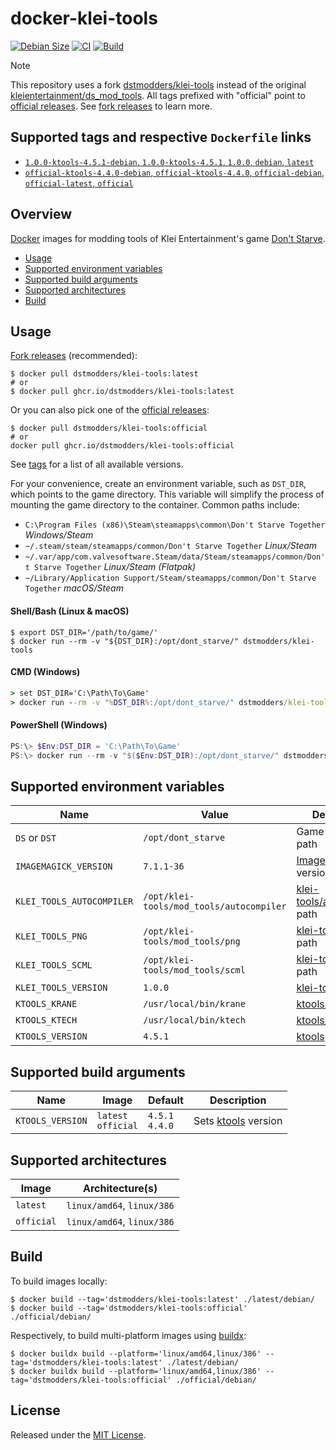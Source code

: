 # docker-klei-tools

[![Debian Size]](https://hub.docker.com/r/dstmodders/klei-tools)
[![CI]](https://github.com/dstmodders/docker-klei-tools/actions/workflows/ci.yml)
[![Build]](https://github.com/dstmodders/docker-klei-tools/actions/workflows/build.yml)

> [!NOTE]
> This repository uses a fork [dstmodders/klei-tools] instead of the original
> [kleientertainment/ds_mod_tools]. All tags prefixed with "official" point to
> [official releases]. See [fork releases] to learn more.

## Supported tags and respective `Dockerfile` links

- [`1.0.0-ktools-4.5.1-debian`, `1.0.0-ktools-4.5.1`, `1.0.0`, `debian`, `latest`](https://github.com/dstmodders/docker-klei-tools/blob/fdf78276f459c758ed08d0e480ce5af33fd654b5/latest/debian/Dockerfile)
- [`official-ktools-4.4.0-debian`, `official-ktools-4.4.0`, `official-debian`, `official-latest`, `official`](https://github.com/dstmodders/docker-klei-tools/blob/fdf78276f459c758ed08d0e480ce5af33fd654b5/official/debian/Dockerfile)

## Overview

[Docker] images for modding tools of Klei Entertainment's game [Don't Starve].

- [Usage](#usage)
- [Supported environment variables](#supported-environment-variables)
- [Supported build arguments](#supported-build-arguments)
- [Supported architectures](#supported-architectures)
- [Build](#build)

## Usage

[Fork releases] (recommended):

```shell
$ docker pull dstmodders/klei-tools:latest
# or
$ docker pull ghcr.io/dstmodders/klei-tools:latest
```

Or you can also pick one of the [official releases]:

```shell
$ docker pull dstmodders/klei-tools:official
# or
docker pull ghcr.io/dstmodders/klei-tools:official
```

See [tags] for a list of all available versions.

For your convenience, create an environment variable, such as `DST_DIR`, which
points to the game directory. This variable will simplify the process of
mounting the game directory to the container. Common paths include:

- `C:\Program Files (x86)\Steam\steamapps\common\Don't Starve Together` _Windows/Steam_
- `~/.steam/steam/steamapps/common/Don't Starve Together` _Linux/Steam_
- `~/.var/app/com.valvesoftware.Steam/data/Steam/steamapps/common/Don't Starve Together` _Linux/Steam (Flatpak)_
- `~/Library/Application Support/Steam/steamapps/common/Don't Starve Together` _macOS/Steam_

#### Shell/Bash (Linux & macOS)

```shell
$ export DST_DIR='/path/to/game/'
$ docker run --rm -v "${DST_DIR}:/opt/dont_starve/" dstmodders/klei-tools
```

#### CMD (Windows)

```cmd
> set DST_DIR='C:\Path\To\Game'
> docker run --rm -v "%DST_DIR%:/opt/dont_starve/" dstmodders/klei-tools
```

#### PowerShell (Windows)

```powershell
PS:\> $Env:DST_DIR = 'C:\Path\To\Game'
PS:\> docker run --rm -v "$($Env:DST_DIR):/opt/dont_starve/" dstmodders/klei-tools
```

## Supported environment variables

| Name                      | Value                                    | Description                    |
| ------------------------- | ---------------------------------------- | ------------------------------ |
| `DS` or `DST`             | `/opt/dont_starve`                       | Game directory path            |
| `IMAGEMAGICK_VERSION`     | `7.1.1-36`                               | [ImageMagick] version          |
| `KLEI_TOOLS_AUTOCOMPILER` | `/opt/klei-tools/mod_tools/autocompiler` | [klei-tools/autocompiler] path |
| `KLEI_TOOLS_PNG`          | `/opt/klei-tools/mod_tools/png`          | [klei-tools/png] path          |
| `KLEI_TOOLS_SCML`         | `/opt/klei-tools/mod_tools/scml`         | [klei-tools/scml] path         |
| `KLEI_TOOLS_VERSION`      | `1.0.0`                                  | [klei-tools] version           |
| `KTOOLS_KRANE`            | `/usr/local/bin/krane`                   | [ktools/krane] path            |
| `KTOOLS_KTECH`            | `/usr/local/bin/ktech`                   | [ktools/ktech] path            |
| `KTOOLS_VERSION`          | `4.5.1`                                  | [ktools] version               |

## Supported build arguments

| Name             | Image                    | Default              | Description           |
| ---------------- | ------------------------ | -------------------- | --------------------- |
| `KTOOLS_VERSION` | `latest`<br />`official` | `4.5.1`<br />`4.4.0` | Sets [ktools] version |

## Supported architectures

| Image      | Architecture(s)            |
| ---------- | -------------------------- |
| `latest`   | `linux/amd64`, `linux/386` |
| `official` | `linux/amd64`, `linux/386` |

## Build

To build images locally:

```shell
$ docker build --tag='dstmodders/klei-tools:latest' ./latest/debian/
$ docker build --tag='dstmodders/klei-tools:official' ./official/debian/
```

Respectively, to build multi-platform images using [buildx]:

```shell
$ docker buildx build --platform='linux/amd64,linux/386' --tag='dstmodders/klei-tools:latest' ./latest/debian/
$ docker buildx build --platform='linux/amd64,linux/386' --tag='dstmodders/klei-tools:official' ./official/debian/
```

## License

Released under the [MIT License](https://opensource.org/licenses/MIT).

[build]: https://img.shields.io/github/actions/workflow/status/dstmodders/docker-klei-tools/build.yml?branch=main&label=build&logo=github
[buildx]: https://github.com/docker/buildx
[ci]: https://img.shields.io/github/actions/workflow/status/dstmodders/docker-klei-tools/ci.yml?branch=main&label=ci&logo=github
[debian size]: https://img.shields.io/docker/image-size/dstmodders/klei-tools/debian?label=debian%20size&logo=docker
[docker]: https://www.docker.com/
[don't starve]: https://www.klei.com/games/dont-starve
[dstmodders/klei-tools]: https://github.com/dstmodders/klei-tools
[fork releases]: https://github.com/dstmodders/klei-tools/releases
[imagemagick]: https://imagemagick.org/index.php
[klei-tools/autocompiler]: https://github.com/dstmodders/klei-tools?tab=readme-ov-file#autocompiler
[klei-tools/png]: https://github.com/dstmodders/klei-tools?tab=readme-ov-file#png
[klei-tools/scml]: https://github.com/dstmodders/klei-tools?tab=readme-ov-file#scml
[klei-tools]: https://github.com/dstmodders/klei-tools
[kleientertainment/ds_mod_tools]: https://github.com/kleientertainment/ds_mod_tools
[ktools/krane]: https://github.com/dstmodders/ktools?tab=readme-ov-file#krane
[ktools/ktech]: https://github.com/dstmodders/ktools?tab=readme-ov-file#ktech
[ktools]: https://github.com/dstmodders/ktools
[official releases]: https://github.com/kleientertainment/ds_mod_tools/releases
[tags]: https://hub.docker.com/r/dstmodders/klei-tools/tags
